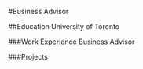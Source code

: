 #Business Advisor

##Education
University of Toronto

###Work Experience
Business Advisor

###Projects
